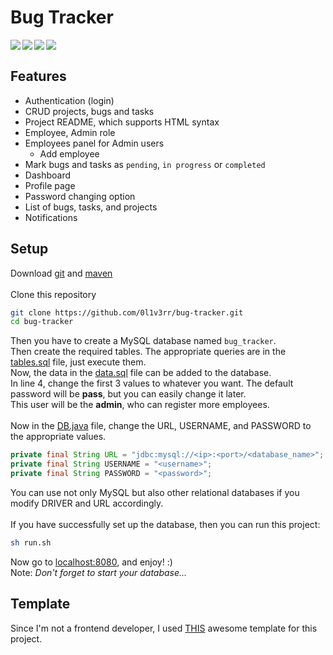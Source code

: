 # Bug Tracker
<img align="left" src="https://img.shields.io/github/license/0l1v3rr/bug-tracker?color=red&style=flat">
<img align="left" src="https://img.shields.io/github/last-commit/0l1v3rr/bug-tracker?color=blue&style=flat">
<img align="left" src="https://img.shields.io/badge/Spring_Boot-%236DB33F.svg?style=flat&logo=springboot&logoColor=white">
<img align="left" src="https://img.shields.io/badge/Thymeleaf-%23005C0F.svg?style=flat&logo=Thymeleaf&logoColor=white">
<br>

## Features
- Authentication (login)
- CRUD projects, bugs and tasks
- Project README, which supports HTML syntax
- Employee, Admin role
- Employees panel for Admin users
  - Add employee
- Mark bugs and tasks as `pending`, `in progress` or `completed`
- Dashboard
- Profile page
- Password changing option
- List of bugs, tasks, and projects
- Notifications

## Setup
Download [git](https://git-scm.com/) and [maven](https://maven.apache.org/download.cgi)<br><br>
Clone this repository
```sh
git clone https://github.com/0l1v3rr/bug-tracker.git
cd bug-tracker
```
Then you have to create a MySQL database named `bug_tracker`.<br>
Then create the required tables. The appropriate queries are in the [tables.sql](https://github.com/0l1v3rr/bug-tracker/blob/master/src/main/resources/tables.sql) file, just execute them.<br>
Now, the data in the [data.sql](https://github.com/0l1v3rr/bug-tracker/blob/master/src/main/resources/data.sql) file can be added to the database.<br>
In line 4, change the first 3 values to whatever you want. The default password will be **pass**, but you can easily change it later.<br>
This user will be the **admin**, who can register more employees.<br><br>
Now in the [DB.java](https://github.com/0l1v3rr/bug-tracker/blob/master/src/main/java/org/oliverr/bugtracker/DB.java) file, change the URL, USERNAME, and PASSWORD to the appropriate values.<br>
```java
private final String URL = "jdbc:mysql://<ip>:<port>/<database_name>";
private final String USERNAME = "<username>";
private final String PASSWORD = "<password>";
```
You can use not only MySQL but also other relational databases if you modify DRIVER and URL accordingly.<br><br>
If you have successfully set up the database, then you can run this project:
```sh
sh run.sh
```
Now go to [localhost:8080](http://localhost:8080/), and enjoy! :)<br>
Note: *Don't forget to start your database...*

## Template
Since I'm not a frontend developer, I used [THIS](https://github.com/BootstrapDash/corona-free-dark-bootstrap-admin-template) awesome template for this project.
